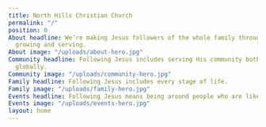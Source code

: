 ```yaml
---
title: North Hills Christian Church
permalink: "/"
position: 0
About headline: We’re making Jesus followers of the whole family through connecting,
  growing and serving.
About image: "/uploads/about-hero.jpg"
Community headline: Following Jesus includes serving His community both locally and
  globally.
Community image: "/uploads/community-hero.jpg"
Family headline: Following Jesus includes every stage of life.
Family image: "/uploads/family-hero.jpg"
Events headline: Following Jesus means being around people who are like Jesus.
Events image: "/uploads/events-hero.jpg"
layout: home
---
```



